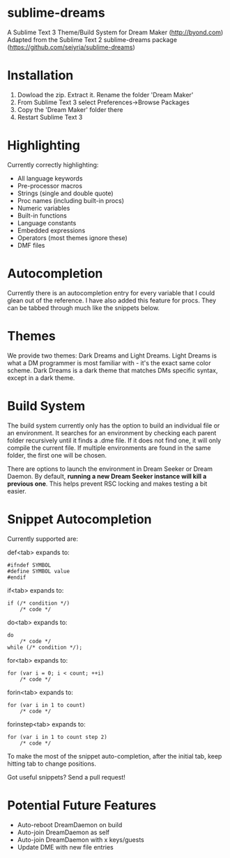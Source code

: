 sublime-dreams
==============

A Sublime Text 3 Theme/Build System for Dream Maker (http://byond.com)
Adapted from the Sublime Text 2 sublime-dreams package (https://github.com/seiyria/sublime-dreams)

Installation
============
1. Dowload the zip. Extract it. Rename the folder 'Dream Maker'
2. From Sublime Text 3 select Preferences->Browse Packages
3. Copy the 'Dream Maker' folder there
4. Restart Sublime Text 3

Highlighting
============
Currently correctly highlighting:
* All language keywords
* Pre-processor macros
* Strings (single and double quote)
* Proc names (including built-in procs)
* Numeric variables
* Built-in functions
* Language constants
* Embedded expressions
* Operators (most themes ignore these)
* DMF files

Autocompletion
==============
Currently there is an autocompletion entry for every variable that I could glean out of the reference. I have also added this feature for procs. They can be tabbed through much like the snippets below.

Themes
======
We provide two themes: Dark Dreams and Light Dreams. Light Dreams is what a DM programmer is most familiar with - it's the exact same color scheme. Dark Dreams is a dark theme that matches DMs specific syntax, except in a dark theme.

Build System
============
The build system currently only has the option to build an individual file or an environment. It searches for an environment by checking each parent folder recursively until it finds a .dme file. If it does not find one, it will only compile the current file. If multiple environments are found in the same folder, the first one will be chosen. 

There are options to launch the environment in Dream Seeker or Dream Daemon. By default, **running a new Dream Seeker instance will kill a previous one**. This helps prevent RSC locking and makes testing a bit easier.

Snippet Autocompletion
======================

Currently supported are:

def\<tab> 
expands to:

```
#ifndef SYMBOL
#define SYMBOL value
#endif
```

if\<tab>
expands to:
```
if (/* condition */)
	/* code */
```

do\<tab>
expands to:
```
do
	/* code */
while (/* condition */);
```

for\<tab>
expands to:
```
for (var i = 0; i < count; ++i)
	/* code */
```

forin\<tab>
expands to:
```
for (var i in 1 to count)
	/* code */
```

forinstep\<tab>
expands to:
```
for (var i in 1 to count step 2)
	/* code */
```

To make the most of the snippet auto-completion, after the initial tab, keep hitting tab to change positions.

Got useful snippets? Send a pull request!

Potential Future Features
=========================
*  Auto-reboot DreamDaemon on build
*  Auto-join DreamDaemon as self
*  Auto-join DreamDaemon with x keys/guests
*  Update DME with new file entries
